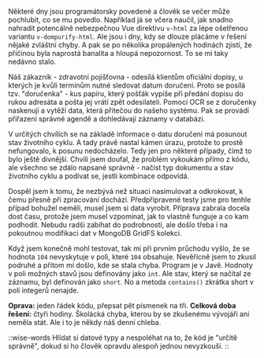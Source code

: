 Některé dny jsou programátorsky povedené a člověk se večer může pochlubit, co se mu povedlo. Například já se včera naučil, jak snadno nahradit potencálně nebezpečnou Vue direktivu `v-html` za lépe ošetřenou variantu `v-dompurify-html`. Ale jsou i dny, kdy se dlouze plácáme v řešení nějaké zvláštní chyby. A pak se po několika propálených hodinách zjistí, že příčinou byla naprostá banalita a hloupá nepozornost. To se mi taky nedávno stalo.

Náš zákazník - zdravotní pojišťovna - odesílá klientům oficiální dopisy, u kterých je kvůli termínům nutné sledovat datum doručení. Proto se posílá tzv. "doručenka" - kus papíru, který pošťák vypíše při předání dopisu do rukou adresáta a pošta jej vrátí zpět odesilateli. Pomocí OCR se z doručenky naskenují a vytěží data, která přitečou do našeho systému. Pak se provádí přiřazení správné agendě a dohledávají záznamy v databázi. 

V určitých chvílích se na základě informace o datu doručení má posunout stav životního cyklu. A tady právě nastal kámen úrazu, protože to prostě nefungovalo, k posunu nedocházelo. Tedy jen pro některé případy, čímž to bylo ještě divnější. Chvíli jsem doufal, že problém vykoukám přímo z kódu, ale všechno se zdálo napsané správně - načíst typ dokumentu a stav životního cyklu a podívat se, jestli kombinace odpovídá.

Dospěl jsem k tomu, že nezbývá než situaci nasimulovat a odkrokovat, k čemu přesně při zpracování dochází. Předpřipravené testy jsme pro tenhle případ bohužel neměli, musel jsem si data vyrobit. Příprava zabrala docela dost času, protože jsem musel vzpomínat, jak to vlastně funguje a co kam podhodit. Nebudu radši zabíhat do podrobností, ale došlo třeba i na pokoutnou modifikaci dat v MongoDB GridFS kolekci.

Když jsem konečně mohl testovat, tak mi při prvním průchodu vyšlo, že se hodnota `104` nevyskytuje v poli, které `104` obsahuje. Nevěřícně jsem to zkusil podruhé a přitom mi došlo, kde se stala chyba. Program je v Javě. Hodnoty v poli možných stavů jsou definovány jako `int`. Ale stav, který se načítal ze záznamu, byl definován jako `short`. No a metoda `contains()` zkrátka short v poli integerů nenajde. 

**Oprava:** jeden řádek kódu, přepsat pět písmenek na tři. **Celková doba řešení:** čtyři hodiny. Školácká chyba, kterou by se zkušenému vývojáři ani neměla stát. Ale i to je někdy náš denní chleba.

::wise-words
Hlídat si datové typy a nespoléhat na to, že kód je "určitě správně", dokud si ho člověk opravdu alespoň jednou nevyzkouší.
::
